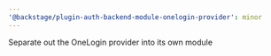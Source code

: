 ```yaml
---
'@backstage/plugin-auth-backend-module-onelogin-provider': minor
---
```


Separate out the OneLogin provider into its own module
